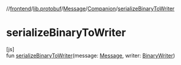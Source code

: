 //[frontend](../../../../index.md)/[lib.protobuf](../../index.md)/[Message](../index.md)/[Companion](index.md)/[serializeBinaryToWriter](serialize-binary-to-writer.md)

# serializeBinaryToWriter

[js]\
fun [serializeBinaryToWriter](serialize-binary-to-writer.md)(message: [Message](../index.md), writer: [BinaryWriter](../../-binary-writer/index.md))
